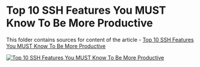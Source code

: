 # Top 10 SSH Features You MUST Know To Be More Productive

This folder contains sources for content of the article - [Top 10 SSH Features You MUST Know To Be More Productive](https://hands-on.cloud/top-10-ssh-features-you-must-know-to-be-more-productive/)

[![Top 10 SSH Features You MUST Know To Be More Productive](https://hands-on.cloud/top-10-ssh-features-you-must-know-to-be-more-productive/Top%2010%20SSH%20Features%20You%20MUST%20Know%20To%20Be%20More%20Productive.png)](https://hands-on.cloud/top-10-ssh-features-you-must-know-to-be-more-productive/)
